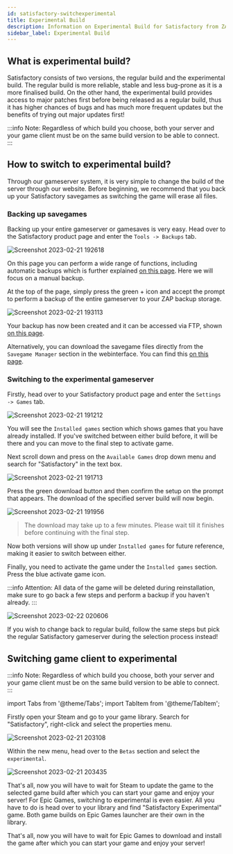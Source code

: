 ```yaml
---
id: satisfactory-switchexperimental
title: Experimental Build
description: Information on Experimental Build for Satisfactory from ZAP-Hosting - ZAP-Hosting.com documentation
sidebar_label: Experimental Build
---
```


## What is experimental build?
Satisfactory consists of two versions, the regular build and the experimental build. The regular build is more reliable, stable and less bug-prone as it is a more finalised build. On the other hand, the experimental build provides access to major patches first before being released as a regular build, thus it has higher chances of bugs and has much more frequent updates but the benefits of trying out major updates first!

:::info
Note: Regardless of which build you choose, both your server and your game client must be on the same build version to be able to connect.
:::

## How to switch to experimental build?
Through our gameserver system, it is very simple to change the build of the server through our website. Before beginning, we recommend that you back up your Satisfactory savegames as switching the game will erase all files.

### Backing up savegames
Backing up your entire gameserver or gamesaves is very easy. Head over to the Satisfactory product page and enter the `Tools -> Backups` tab.

![Screenshot 2023-02-21 192618](https://user-images.githubusercontent.com/42719082/220439833-3b8f24d4-75bd-42f2-84a5-df59206497e4.png)

On this page you can perform a wide range of functions, including automatic backups which is further explained [on this page](https://zap-hosting.com/guides/docs/en/gameserver_backups/). Here we will focus on a manual backup.

At the top of the page, simply press the green + icon and accept the prompt to perform a backup of the entire gameserver to your ZAP backup storage.

![Screenshot 2023-02-21 193113](https://user-images.githubusercontent.com/42719082/220440713-4f7acd14-3b9f-4f2b-a03d-72b8b1a9ec2d.png)

Your backup has now been created and it can be accessed via FTP, shown [on this page](https://zap-hosting.com/guides/docs/en/gameserver_ftpaccess/).

Alternatively, you can download the savegame files directly from the `Savegame Manager` section in the webinterface. You can find this [on this page](https://zap-hosting.com/guides/docs/en/satisfactory_savegame/).

### Switching to the experimental gameserver
Firstly, head over to your Satisfactory product page and enter the `Settings -> Games` tab.

![Screenshot 2023-02-21 191212](https://user-images.githubusercontent.com/42719082/220437310-bb85b189-e599-401d-a30c-35232ce0b46b.png)

You will see the `Installed games` section which shows games that you have already installed. If you've switched between either build before, it will be there and you can move to the final step to activate game.

Next scroll down and press on the `Available Games` drop down menu and search for "Satisfactory" in the text box.

![Screenshot 2023-02-21 191713](https://user-images.githubusercontent.com/42719082/220438422-c1f512c0-a0c3-4940-8423-0155b1692875.png)

Press the green download button and then confirm the setup on the prompt that appears. The download of the specified server build will now begin.

![Screenshot 2023-02-21 191956](https://user-images.githubusercontent.com/42719082/220438714-8dc8ccb2-24f1-4a12-86da-112edb58277d.png)

>The download may take up to a few minutes. Please wait till it finishes before continuing with the final step.

Now both versions will show up under `Installed games` for future reference, making it easier to switch between either.

Finally, you need to activate the game under the `Installed games` section. Press the blue activate game icon.

:::info
Attention: All data of the game will be deleted during reinstallation, make sure to go back a few steps and perform a backup if you haven't already.
:::

![Screenshot 2023-02-22 020606](https://user-images.githubusercontent.com/42719082/220502401-4738e1b7-e083-40e4-88f8-8e5e044f3270.png)

If you wish to change back to regular build, follow the same steps but pick the regular Satisfactory gameserver during the selection process instead!

## Switching game client to experimental
:::info
Note: Regardless of which build you choose, both your server and your game client must be on the same build version to be able to connect.
:::

import Tabs from '@theme/Tabs';
import TabItem from '@theme/TabItem';

<Tabs>

<TabItem value="Steam" label="Steam" default>
Firstly open your Steam and go to your game library. Search for "Satisfactory", right-click and select the properties menu.

![Screenshot 2023-02-21 203108](https://user-images.githubusercontent.com/42719082/220451989-b90762b7-0b13-4374-82e6-af24d3da321a.png)

Within the new menu, head over to the `Betas` section and select the `experimental`.

![Screenshot 2023-02-21 203435](https://user-images.githubusercontent.com/42719082/220452436-e30decc9-1a9d-4d4d-9aa6-5ff9681da1ef.png)

That's all, now you will have to wait for Steam to update the game to the selected game build after which you can start your game and enjoy your server!
</TabItem>
<TabItem value="Epic Games" label="Epic Games">
For Epic Games, switching to experimental is even easier. All you have to do is head over to your library and find "Satisfactory Experimental" game. Both game builds on Epic Games launcher are their own in the library.

That's all, now you will have to wait for Epic Games to download and install the game after which you can start your game and enjoy your server!

</TabItem>
</Tabs>
